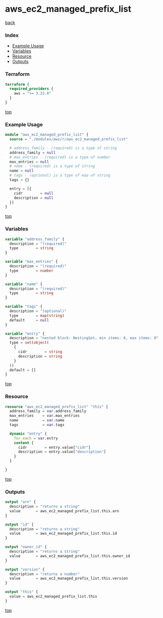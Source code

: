 # aws_ec2_managed_prefix_list

[back](../aws.md)

### Index

- [Example Usage](#example-usage)
- [Variables](#variables)
- [Resource](#resource)
- [Outputs](#outputs)

### Terraform

```terraform
terraform {
  required_providers {
    aws = ">= 3.22.0"
  }
}
```

[top](#index)

### Example Usage

```terraform
module "aws_ec2_managed_prefix_list" {
  source = "./modules/aws/r/aws_ec2_managed_prefix_list"

  # address_family - (required) is a type of string
  address_family = null
  # max_entries - (required) is a type of number
  max_entries = null
  # name - (required) is a type of string
  name = null
  # tags - (optional) is a type of map of string
  tags = {}

  entry = [{
    cidr        = null
    description = null
  }]
}
```

[top](#index)

### Variables

```terraform
variable "address_family" {
  description = "(required)"
  type        = string
}

variable "max_entries" {
  description = "(required)"
  type        = number
}

variable "name" {
  description = "(required)"
  type        = string
}

variable "tags" {
  description = "(optional)"
  type        = map(string)
  default     = null
}

variable "entry" {
  description = "nested block: NestingSet, min items: 0, max items: 0"
  type = set(object(
    {
      cidr        = string
      description = string
    }
  ))
  default = []
}
```

[top](#index)

### Resource

```terraform
resource "aws_ec2_managed_prefix_list" "this" {
  address_family = var.address_family
  max_entries    = var.max_entries
  name           = var.name
  tags           = var.tags

  dynamic "entry" {
    for_each = var.entry
    content {
      cidr        = entry.value["cidr"]
      description = entry.value["description"]
    }
  }

}
```

[top](#index)

### Outputs

```terraform
output "arn" {
  description = "returns a string"
  value       = aws_ec2_managed_prefix_list.this.arn
}

output "id" {
  description = "returns a string"
  value       = aws_ec2_managed_prefix_list.this.id
}

output "owner_id" {
  description = "returns a string"
  value       = aws_ec2_managed_prefix_list.this.owner_id
}

output "version" {
  description = "returns a number"
  value       = aws_ec2_managed_prefix_list.this.version
}

output "this" {
  value = aws_ec2_managed_prefix_list.this
}
```

[top](#index)